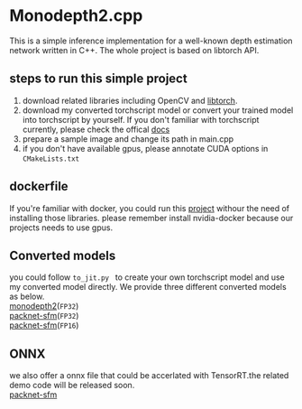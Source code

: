 # Monodepth2.cpp
This is a simple inference implementation for a well-known depth estimation network written in C++. The whole project is based on libtorch API.

## steps to run this simple project

1. download related libraries including OpenCV and [libtorch](https://pytorch.org/get-started/locally/).
2. download my converted torchscript model or convert your trained model into torchscript by yourself. If you don't familiar with torchscript currently, please check the offical [docs](https://pytorch.org/tutorials/advanced/cpp_export.html)
3. prepare a sample image and change its path in main.cpp
4. if you don't have available gpus, please annotate CUDA options in  ```CMakeLists.txt ```

## dockerfile
If you're familiar with docker, you could run this [project](https://hub.docker.com/repository/docker/tengfei2503/maskrcnn-benchmark.cpp) withour the need of installing those libraries. please remember  install nvidia-docker because our projects needs to use gpus.

## Converted models

you could follow ```to_jit.py ``` to create your own torchscript model and use my converted model directly. We provide three different converted models as below.\
[monodepth2](https://drive.google.com/open?id=1kZ0H_dWjjv07TvmgbENdhPnkuKQEXt9g)(`FP32`)\
[packnet-sfm](https://drive.google.com/file/d/14BLOVAMV5ZQeq7tbI1b6GJ9erkSvCszF/view?usp=sharing)(`FP32`)\
[packnet-sfm](https://drive.google.com/file/d/1wesXmbRr9z4mTD6Ox7aquOsp4Vom6Dkg/view?usp=sharing)(`FP16`)

## ONNX
we also offer a onnx file that could be accerlated with TensorRT.the related demo code will be released soon.\
[packnet-sfm]()
